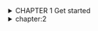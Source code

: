 <details> 
<summary> CHAPTER 1 Get started </summary>

<details> 
<summary> 1.1 Introduction</summary>
===>  Python is a widely used high-level programming language for general-purpose programming, created by Guido van
Rossum and first released in 1991.

====> Python features a dynamic type system and automatic memory management
and supports multiple programming paradigms, including object-oriented, imperative, functional programming,
and procedural styles. It has a large and comprehensive standard library.

Two major versions of Python are currently in active use:
Python 3.x is the current version and is under active development.
Python 2.x is the legacy version and will receive only security updates until 2020. No new features will be implemented. 

If you have Python 3 installed, and it is your default version

$ python --version
 >Python 3.6.0
Python 2.x Version ≤ 2.7

If you have Python 2 installed, and it is your default version

$ python --version
> Python 2.7.13

Now write the following code in the prompt:
>>> print("Hello, World")
>>> Python 3.x Version ≥ 3.0
>>>print('Hello, World')
>>>Python 2.x Version ≥ 2.6

Python 3 print function in Python 2 with the following import statement:
from __future__ import print_function

Launch an interactive Python shell
By executing (running) the python command in your terminal, you are presented with an interactive Python shell.

 $python\
     `#Python 2.7.12 (default, Jun 28 2016, 08:46:01)\
    [GCC 6.1.1 20160602] on linux Type "help", "copyright", "credits" or "license" for more information.'
    
     print 'Hello, World'
     >Hello, World

Alternatively, start the interactive prompt and load file with python -i <file.py>.
In command line, run:
$ python -i hello.py
"Hello World"
>>>

There are multiple ways to close the Python shell:
>>> exit() or >>> quit() -- ctrl+D --- ctrl+c
</details>

<details> 
<summary> Section 1.2: Creating variables and assigning values </summary>
 
### Integer
    a = 2 -----> print(a)                        #   Output: 2\
    b = 9223372036854775807 ----> print(b)       # Output: 9223372036854775807
### Floating point
    pi = 3.14  ------>  print(pi)                # Output: 3.14
### String
    c = 'A' ----> print(c)                       # Output: A
### String
    name = 'John Doe'  --->print(name)          # Output: John Doe
### Boolean
    q = True --->  print(q)                     # Output: True
### Empty value or null data type
    x = None  ---->print(x)                     # Output: None

    0 = x                    => Output: SyntaxError: can't assign to literal

Rules for variable naming:\
    
     1. Variables names must start with a letter or an underscore.
             x = True # valid
            _y = True # valid
            9x = False # starts with numeral        => SyntaxError: invalid syntax
            $y = False # starts with symbol         => SyntaxError: invalid syntax
    
     2. The remainder of your variable name may consist of letters, numbers and underscores.
             has_0_in_it = "Still Valid"

     3. Names are case sensitive.
                x = 9
                y = X*5  =====>    NameError: name 'X' is not defined 
                
Even though there's no need to specify a data type when declaring a variable in Python, while allocating the necessary area in memory for the variable, 
the Python interpreter automatically picks the most suitable built-in type for it:

                a = 2                  ======> print(type(a))            # Output: <type 'int'>
                b = 9223372036854775807 ===> print(type(b))              # Output: <type 'int'>
                pi = 3.14                ====>print(type(pi))            # Output: <type 'float'>
                c = 'A'                 ====> print(type(c))             # Output: <type 'str'>
                name = 'John Doe'        =====> print(type(name))        # Output: <type 'str'>
                q = True                 ====>print(type(q))             # Output: <type 'bool'>
                x = None                ====> print(type(x))             # Output: <type 'NoneType'>

                
You can assign multiple values to multiple variables in one line. Note that there must be the same number of
arguments on the right and left sides of the = operator:

            a, b, c = 1, 2, 3 ======> print(a, b, c)       # Output: 1 2 3
            a, b, c = 1, 2 ====> Traceback (most recent call last): => File "name.py", line N, in <module>
            => a, b, c = 1, 2 ===> ValueError: need more than 2 values to unpack
            a, b = 1, 2, 3 ====> Traceback (most recent call last): => File "name.py", line N, in <module>
            => a, b = 1, 2, 3 ===> ValueError: too many values to unpack


The error in last example can be obviated by assigning remaining values to equal number of arbitrary variables.
This dummy variable can have any name, but it is conventional to use the underscore (_) for assigning unwanted values:
   
    >a, b, _ = 1, 2, 3 ===>print(a, b)     # Output: 1, 2

Note that the number of _ and number of remaining values must be equal. Otherwise 'too many values to unpack
error' is thrown as above:
   
    a, b, _ = 1,2,3,4 ===>Traceback (most recent call last): ===>File "name.py", line N, in <module>
    a, b, _ = 1,2,3,4  ===>ValueError: too many values to unpack (expected 3)           

sometime we can assign several variables simultaneously with single value

            a = b = c = 1 ====> print(a, b, c) # Output: 1 1 1
            a = b = c = 1 # all three names a, b and c refer to same int object with value 1
            print(a, b, c) # Output: 1 1 1
                b = 2 # b now refers to another int object, one with a value of 2
            print(a, b, c)   # Output: 1 2 1 # so output is as expected.

The above is also true for mutable types (like list, dict, etc.) just as it is true for immutable types (like int, string,
tuple, etc.):

        x = y = [7, 8, 9] # x and y refer to the same list object just created, [7, 8, 9]
        x = [13, 8, 9] # x now refers to a different list object just created, [13, 8, 9]
        print(y) # y still refers to the list it was first assigned
        # Output: [7, 8, 9]

Things are a bit different when it comes to modifying the object (in contrast to assigning the name to
a different object, which we did above) when the cascading assignment is used for mutable types.

        x = y = [7, 8, 9] # x and y are two different names for the same list object just created, [7,8, 9]
        x[0] = 13 # we are updating the value of the list [7, 8, 9] through one of its names, x in this case
        print(y) # printing the value of the list using its other name
         # Output: [13, 8, 9] # hence, naturally the change is reflected

Nested lists are also valid in python. This means that a list can contain another list as an element.

        x = [1, 2, [3, 4, 5], 6, 7] # this is nested list
        print x[2] # Output: [3, 4, 5]
        print x[2][1] # Output: 4

Lastly, variables in Python do not have to stay the same type as which they were first defined -- you can simply use
= to assign a new value to a variable, even if that value is of a different type.

        a = 2 print(a) # Output: 2
        a = "New value" print(a) # Output: New value
</details>

<details> 
<summary> Section 1.3: Block Indentation  </summary>

===>Python uses indentation to define control and loop constructs. This contributes to Python's readability, however, it
    requires the programmer to pay close attention to the use of whitespace.

Python uses the colon symbol (:) and indentation for showing where blocks of code begin and end (If you come
from another language, do not confuse this with somehow being related to the ternary operator).

blocks in Python, such as functions, loops, if clauses and other constructs, have no ending identifiers.

For example:

        def my_function(): # This is a function definition. Note the colon (:)
        a = 2 # This line belongs to the function because it's indented
        return a # This line also belongs to the same function
        print(my_function()) # This line is OUTSIDE the function block

        or
        if a > b: # If block starts here
        print(a) # This is part of the if block
        else: # else must be at the same level as if
        print(b) # This line is part of the else block

Blocks that contain exactly one single-line statement may be put on the same line, though this form is generally not
considered good style:
        if a > b: print(a)
        else: print(b)
Attempting to do this with more than a single statement will not work:
        if x > y: y = x
        print(y) # IndentationError: unexpected indent
        if x > y: while y != z: y -= 1 # SyntaxError: invalid syntax

An empty block causes an IndentationError. Use pass (a command that does nothing) when you have a block with content:
    def will_be_implemented_later():
    pass

Spaces vs. Tabs
-----------

In short: always use 4 spaces for indentation.

Python 3.x Version ≥ 3.0

Python 3 disallows mixing the use of tabs and spaces for indentation. In such case a compile-time error is
generated: Inconsistent use of tabs and spaces in indentation and the program will not run.

Python 2.x Version ≤ 2.7
</details>

<details> 
<summary> Section 1.4: Datatypes </summary>

### Booleans
    1. bool: A boolean value of either True or False. Logical operations like and, or, not can be performed on booleans.
            x or y # if x is False then y otherwise x
            x and y # if x is False then x otherwise y
            not x # if x is True then False, otherwise True

    In Python 2.x and in Python 3.x, a boolean is also an int. The bool type is a subclass of the int type and True and
    False are its only instances:
            issubclass(bool, int) # True
            isinstance(True, bool) # True
            isinstance(False, bool) # True
            
### Numbers
    1. int: Integer number
            a = 2
            b = 100
            c = 123456789
            d = 38563846326424324
    2. float: Floating point number; precision depends on the implementation and system architecture, for
             CPython the float datatype corresponds to a C double.
                    a = 2.0
                    b = 100.e0
                    c = 123456789.e1
    3.complex: Complex numbers
                    a = 2 + 1j
                    b = 100 + 10j
    4.Sequences and collections    

                 Python differentiates between ordered sequences and unordered collections (such as set and dict).
                 strings (str, bytes, unicode) are sequences
                 reversed: A reversed order of str with reversed function
                        a = reversed('hello')

     5.tuple: An ordered collection of n values of any type (n >= 0).
                a = (1, 2, 3)
                b = ('a', 1, 'python', (1, 2))
                b[2] = 'something else' # returns a TypeError    
      
            Supports indexing; immutable; hashable if all its members are hashable

     6.list: An ordered collection of n values (n >= 0)
            
            a = [1, 2, 3]
            b = ['a', 1, 'python', (1, 2), [1, 2]]
            b[2] = 'something else' # allowed
      
      Not hashable; mutable.      
    
    7.set: An unordered collection of unique values. Items must be hashable.
            a = {1, 2, 'a'}            

    8. dict: An unordered collection of unique key-value pairs; keys must be hashable.
                a = {1: 'one',
                     2: 'two'}
                b = {'a': [1, 2, 3],
                     'b': 'a string'}

>An object is hashable if it has a hash value which never changes during its lifetime (it needs a __hash__()
>method), and can be compared to other objects (it needs an __eq__() method).

Built-in constants
----------

True: The true value of the built-in type bool
False: The false value of the built-in type bool
None: A singleton object used to signal that a value is absent.
      Ellipsis or ...: used in core Python3+ anywhere and limited usage in Python2.7+ as part of array notation.
NotImplemented: a singleton used to indicate to Python that a special method doesn't support the specific.

a = None

None doesn't have any natural ordering. Using ordering comparison operators (<, <=, >=, >) isn't supported anymore
and will raise a TypeError.

None is always less than any number (None < -32 evaluates to True).

Testing the type of variables
 
 In python, we can check the datatype of an object using the built-in function type.
    a = '123' ====>   print(type(a))

    b = 123 ====> print(type(b))   # Out: <class 'int'>

Converting between datatypes
--------------

can perform explicit datatype conversion.
For example, '123' is of str type and it can be converted to integer using int function.

>a = '123' =======> b = int(a) =======> print(b,id(b))

###Converting from a float string such as '123.456' can be done using float function.

>a = '123.456' ====> b = float(a)
>c = int(a) # ValueError: invalid literal for int() with base 10: '123.456'
>d = int(b) # 123

convert sequence or collection types
a = 'hello'
  >list(a) # ['h', 'e', 'l', 'l', 'o']
  >set(a) # {'o', 'e', 'l', 'h'}
  >tuple(a) # ('h', 'e', 'l', 'l', 'o')

one letter labels just in front of the quotes you can tell what type of string you want to define.

 b'foo bar': results bytes in Python 3, str in Python 2
 u'foo bar': results str in Python 3, unicode in Python 2
 'foo bar': results str
 r'foo bar': results so called raw string,

Mutable and Immutable Data Types
----------

An object is called mutable if it can be changed. For example, when you pass a list to some function, the list can be
changed:

def f(m): m.append(3) # adds a number to the list. This is a mutation.
x = [1, 2]
f(x) ====> x == [1, 2] # False now, since an item was added to the list


An object is called immutable if it cannot be changed in any way. For example, integers are immutable, since there's
no way to change them:

def bar():
x = (1, 2) ====> g(x) ====> x == (1, 2) # Will always be True, since no function can change the object (1, 2)

Data types whose instances are mutable are called mutable data types, and similarly for immutable objects and datatypes.
  Examples of immutable Data Types:
      int, long, float, complex
      str
      bytes
      tuple
      frozenset
  Examples of mutable Data Types:
       bytearray
       list
       set
       dict
</details>                    

<details> 
<summary> Section 1.5: Collection Types </summary>

\
A number of collection types in Python. While types such as int and str hold a single value, collection
types hold multiple values.


Lists
-----
The list type is probably the most commonly used collection type in Python. Despite its name, a list is more like an
array in other languages, mostly JavaScript. In Python, a list is merely an ordered collection of valid Python values.

    int_list = [1, 2, 3]
    string_list = ['abc', 'defghi']

A list can be empty:
    empty_list = []

The elements of a list are not restricted to a single data type, which makes sense given that Python is a dynamic language:
    
    mixed_list = [1, 'abc', True, 2.34, None]

A list can contain another list as its element:

  nested_list = [['a', 'b', 'c'], [1, 2, 3]]


elements of a list can be accessed via an index, or numeric representation of their position. Lists in Python are
zero-indexed meaning that the first element in the list is at index 0, the second element is at index 1 and so on:

        names = ['Alice', 'Bob', 'Craig', 'Diana', 'Eric']

         print(names[0]) # Alice
         print(names[2]) # Craig

Indices can also be negative which means counting from the end of the list (-1 being the index of the last element).

    print(names[-1]) # Eric
    print(names[-4]) # Bob

Lists are mutable, so you can change the values in a list:

    names[0] = 'Ann' ====> print(names)   # Outputs ['Ann', 'Bob', 'Craig', 'Diana', 'Eric']

Besides, it is possible to add and/or remove elements from a list:
Append object to end of list with L.append(object), returns None.
   
   names = ['Alice', 'Bob', 'Craig', 'Diana', 'Eric']
    names.append("Sia")
    print(names)       # Outputs ['Alice', 'Bob', 'Craig', 'Diana', 'Eric', 'Sia']


Add a new element to list at a specific index. L.insert(index, object)

     names.insert(1, "Nikki") =====> print(names)
    # Outputs ['Alice', 'Nikki', 'Bob', 'Craig', 'Diana', 'Eric', 'Sia']

Remove the first occurrence of a value with L.remove(value), returns None
     names.remove("Bob")
     print(names) # Outputs ['Alice', 'Nikki', 'Craig', 'Diana', 'Eric', 'Sia']

Get the index in the list of the first item whose value is x. It will show an error if there is no such item.
   name.index("Alice") ======> 0

Count length of list ===> len(names)----- 6

count occurrence of any item in list
     a = [1, 1, 1, 2, 3, 4]  =======> a.count(1) ---- 3

Reverse the list
a.reverse() ==========  [4, 3, 2, 1, 1, 1] # ''or'' a[::-1] =====>   [4, 3, 2, 1, 1, 1]
Remove and return item at index (defaults to the last item) with L.pop([index]), returns the item
names.pop() # Outputs 'Sia'

Tuples
---------
\
A tuple is similar to a list except that it is fixed-length and immutable. So the values in the tuple cannot be changed
nor the values be added to or removed from the tuple

Tuples are commonly used for small collections of values that will not need to change, such as an IP address and port. Tuples are represented with parentheses instead of square brackets:

     ip_address = ('10.20.30.40', 8080)

same indexing rules for lists also apply to tuples. Tuples can also be nested and the values can be any valid Python valid.

A tuple with only one member must be defined (note the comma) this way:
   one_member_tuple = ('Only member',)
        or
   one_member_tuple = 'Only member',

Dictionaries
----------------------------------

A dictionary in Python is a collection of key-value pairs. The dictionary is surrounded by curly braces. Each pair is
separated by a comma and the key and value are separated by a colon. Here is an example:


state_capitals = {
                   'Arkansas': 'Little Rock',
                    'Colorado': 'Denver',
                    'California': 'Sacramento',
                    'Georgia': 'Atlanta'
                 }

To get a value, refer to it by its key:
 
    ca_capital = state_capitals['California']

set

A set is a collection of elements with no repeats and without insertion order but sorted order. They are used in
situations where it is only important that some things are grouped together, and not what order they were included.

For large groups of data, it is much faster to check whether or not an element is in a set than it is to do
the same for a list.

a set is very similar to defining a dictionary:
       
       first_names = {'Adam', 'Beth', 'Charlie'}


Or you can build a set using an existing list:
   
    my_list = [1,2,3]
    my_set = set(my_list)

defaultdict
--------------

A defaultdict is a dictionary with a default value for keys, so that keys for which no value has been explicitly
defined can be accessed without errors. defaultdict is especially useful when the values in the dictionary are
collections (lists, dicts, etc) i

A defaultdict will never raise a KeyError. Any key that does not exist gets the default value returned.
For example, consider the following dictionary
>>> state_capitals = {
                      'Arkansas': 'Little Rock',
                      'Colorado': 'Denver',
                      'California': 'Sacramento',
                      'Georgia': 'Atlanta'
                      }


If we try to access a non-existent key, python returns us an error as follows
>>> state_capitals['Alabama']
Traceback (most recent call last):
File "<ipython-input-61-236329695e6f>", line 1, in <module>
state_capitals['Alabama']
KeyError: 'Alabama

What we did here is to set a default value (Boston) in case the give key does not exist. Now populate the dict as
before:
>>> state_capitals['Arkansas'] = 'Little Rock'
>>> state_capitals['California'] = 'Sacramento'
>>> state_capitals['Colorado'] = 'Denver'
>>> state_capitals['Georgia'] = 'Atlanta'


    

</details>     

<details> 
<summary> Section 1.11: String function - str() and repr() </summary>

Two functions that can be used to obtain a readable representation of an object.

repr(x) calls x.__repr__(): a representation of x. eval will usually convert the result of this function back to the
original object.
str(x) calls x.__str__(): a human-readable string that describes the object. This may elide some technical detail.

This function makes an attempt to return a string that would yield an object with the same value
when passed to eval().

str()
For strings, this returns the string itself. The difference between this and repr(object) is that str(object) does
not always attempt to return a string that is acceptable to eval().

Example 1:
     s = """w'o"w"""
     repr(s) # Output: '\'w\\\'o"w\''
     str(s) # Output: 'w\'o"w'
     eval(str(s)) == s # Gives a SyntaxError
     eval(repr(s)) == s # Output: True
     
 Example 2:

          import datetime
          today = datetime.datetime.now()
          str(today) # Output: '2016-09-15 06:58:46.915000'
          repr(today) # Output: 'datetime.datetime(2016, 9, 15, 6, 58, 46, 915000)'


          
</details>
<details> 
<summary> Section 1.4: Datatypes </summary>
</details>
<details> 
<summary> Section 1.4: Datatypes </summary>
</details>


</details>

<details> 
<summary> chapter:2</summary>
</details>

